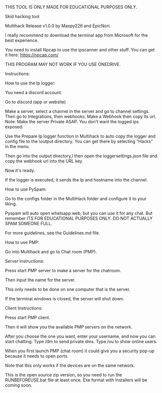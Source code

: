 THIS TOOL IS ONLY MADE FOR EDUCATIONAL PURPOSES ONLY.

Skid hacking tool

Multihack Release  v1.0.0 by Maxpy226 and EpicNori. 

I really recommend to download the terminal app from Microsoft for the best experience.

You need to install Npcap to use the ipscanner and other stuff. You can get it here:  https://npcap.com/

THIS PROGRAM MAY NOT WORK IF YOU USE ONEDRIVE.

Instructions:

How to use the Ip logger:

You need a discord account.

Go to discord (app or website)

Make a server, select a channel in the server and go to channel settings. Then go to Integrations, then webhooks. Make a Webhook then copy its url. Note: Make the server Private ASAP. You don't want the logged ips exposed.



Use the Prepare Ip logger function in Multihack to auto copy the logger and config file to the \output directory. You can get there by selecting "Hacks" in the menu.

Then go into the output directory,l then open the loggersettings.json file and copy the webhook url into the URL key.

Now it's ready.

If the logger is executed, it sends the Ip and hostname into the channel.

How to use PySpam:

Go to the configs folder in the MultiHack folder and configure it to your liking.

Pyspam will auto open whatsapp web, but you can use it for any chat.
But remember ITS FOR EDUCATIONAL PURPOSES ONLY. DO NOT ACTUALLY SPAM SOMEONE FULL.


For more guidelines, see the Guidelines.md file.

How to use PMP:

Go into Multihack and go to Chat room (PMP).

Server Instructions:

Press start PMP server to make a server for the chatroom.

Then input the name for the server.

This only needs to be done on one computer that is the server.

If the terminal windows is closed, the server will shut down.

Client Instructions:

Press start PMP client.

Then it will show you the available PMP servers on the network. 

After you choose the one you want, enter your username, and now you can start chatting. Type /dm <username> <message> to send private dms. Type /ou to show online users.

When you first launch PMP (chat room) it could give you a security pop-up because it needs to open ports.

Note that this only works if the devices are on the same network.

This is the open source zip version, so you need to run the RUNBEFOREUSE.bat file at least once. Exe format with Installers will be coming soon.
